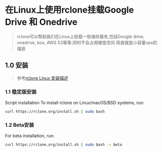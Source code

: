 # 在Linux上使用rclone挂载Google Drive 和 Onedrive

> rclone可以帮助我们在Linux上挂载一些储存服务,包括Google drive, onedrive, box, AWS S3等等.同时不会占用硬盘空间
>简直就是小容量vps的福音

## 1.0 安装 
>参考[rclone Linux 安装描述](https://rclone.org/install/)

### 1.1 稳定版安装
Script installation
To install rclone on Linux/macOS/BSD systems, run:
```bash
curl https://rclone.org/install.sh | sudo bash
```
### 1.2 Beta安装
For beta installation, run:
```bash
curl https://rclone.org/install.sh | sudo bash -s beta
```
